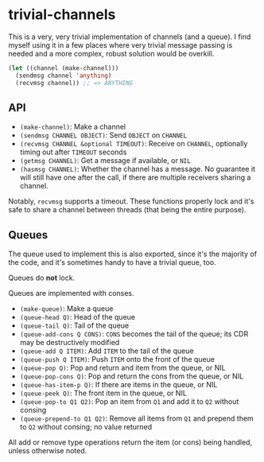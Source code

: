 # trivial-channels

This is a very, very trivial implementation of channels (and a
queue).  I find myself using it in a few places where very trivial
message passing is needed and a more complex, robust solution would be
overkill.

```lisp
(let ((channel (make-channel)))
  (sendmsg channel 'anything)
  (recvmsg channel)) ;; => ANYTHING
```

## API

* `(make-channel)`: Make a channel
* `(sendmsg CHANNEL OBJECT)`: Send `OBJECT` on `CHANNEL`
* `(recvmsg CHANNEL &optional TIMEOUT)`: Receive on `CHANNEL`,
  optionally timing out after `TIMEOUT` seconds
* `(getmsg CHANNEL)`: Get a message if available, or `NIL`
* `(hasmsg CHANNEL)`: Whether the channel has a message.  No guarantee
  it will still have one after the call, if there are multiple
  receivers sharing a channel.

Notably, `recvmsg` supports a timeout.  These functions properly lock
and it's safe to share a channel between threads (that being the
entire purpose).

## Queues

The queue used to implement this is also exported, since it's the
majority of the code, and it's sometimes handy to have a trivial
queue, too.

Queues do **not** lock.

Queues are implemented with conses.

* `(make-queue)`: Make a queue
* `(queue-head Q)`: Head of the queue
* `(queue-tail Q)`: Tail of the queue
* `(queue-add-cons Q CONS)`: `CONS` becomes the tail of the queue; its
  CDR may be destructively modified
* `(queue-add Q ITEM)`: Add `ITEM` to the tail of the queue
* `(queue-push Q ITEM)`: Push `ITEM` onto the front of the queue
* `(queue-pop Q)`: Pop and return and item from the queue, or NIL
* `(queue-pop-cons Q)`: Pop and return the cons from the queue, or NIL
* `(queue-has-item-p Q)`: If there are items in the queue, or NIL
* `(queue-peek Q)`: The front item in the queue, or NIL
* `(queue-pop-to Q1 Q2)`: Pop an item from `Q1` and add it to `Q2`
  without consing
* `(queue-prepend-to Q1 Q2)`: Remove all items from `Q1` and prepend
  them to `Q2` without consing; no value returned

All add or remove type operations return the item (or cons) being
handled, unless otherwise noted.
